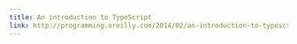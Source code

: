 ```yaml
---
title: An introduction to TypeScript
link: http://programming.oreilly.com/2014/02/an-introduction-to-typescript.html
---
```

